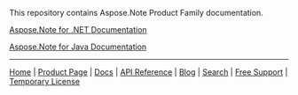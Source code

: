 This repository contains Aspose.Note Product Family documentation.

[Aspose.Note for .NET Documentation](net)

[Aspose.Note for Java Documentation](java)

------------
[Home](https://www.aspose.com/) | [Product Page](https://products.aspose.com/note/) | [Docs](https://docs.aspose.com/note/) | [API Reference](https://apireference.aspose.com/note) | [Blog](https://blog.aspose.com/category/note/) | [Search](https://search.aspose.com/) | [Free Support](https://forum.aspose.com/c/note) |  [Temporary License](https://purchase.aspose.com/temporary-license)
